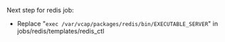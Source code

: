 Next step for redis job:

* Replace "`exec /var/vcap/packages/redis/bin/EXECUTABLE_SERVER`" in jobs/redis/templates/redis_ctl

